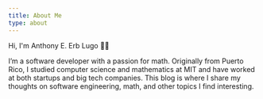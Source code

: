 ```yaml
---
title: About Me
type: about
---
```


Hi, I'm Anthony E. Erb Lugo 👋🏻

I’m a software developer with a passion for math. Originally from Puerto Rico, I studied computer science and mathematics at MIT and have worked at both startups and big tech companies. This blog is where I share my thoughts on software engineering, math, and other topics I find interesting.
